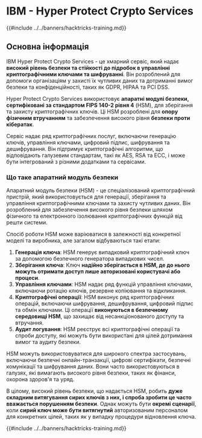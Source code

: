# IBM - Hyper Protect Crypto Services

{{#include ../../banners/hacktricks-training.md}}

## Основна інформація

IBM Hyper Protect Crypto Services - це хмарний сервіс, який надає **високий рівень безпеки та стійкості до підробок в управлінні криптографічними ключами та шифруванні**. Він розроблений для допомоги організаціям у захисті їх чутливих даних та дотриманні вимог безпеки та конфіденційності, таких як GDPR, HIPAA та PCI DSS.

Hyper Protect Crypto Services використовує **апаратні модулі безпеки, сертифіковані за стандартом FIPS 140-2 рівня 4** (HSM), для зберігання та захисту криптографічних ключів. Ці HSM розроблені для **опору фізичним втручанням** та забезпечення високого рівня **безпеки проти кібератак**.

Сервіс надає ряд криптографічних послуг, включаючи генерацію ключів, управління ключами, цифровий підпис, шифрування та дешифрування. Він підтримує криптографічні алгоритми, що відповідають галузевим стандартам, такі як AES, RSA та ECC, і може бути інтегрований з різними додатками та сервісами.

### Що таке апаратний модуль безпеки

Апаратний модуль безпеки (HSM) - це спеціалізований криптографічний пристрій, який використовується для генерації, зберігання та управління криптографічними ключами та захисту чутливих даних. Він розроблений для забезпечення високого рівня безпеки шляхом фізичного та електронного ізолювання криптографічних функцій від решти системи.

Спосіб роботи HSM може варіюватися в залежності від конкретної моделі та виробника, але загалом відбуваються такі етапи:

1. **Генерація ключа**: HSM генерує випадковий криптографічний ключ за допомогою безпечного генератора випадкових чисел.
2. **Зберігання ключа**: Ключ **надійно зберігається в HSM, де до нього можуть отримати доступ лише авторизовані користувачі або процеси**.
3. **Управління ключами**: HSM надає ряд функцій управління ключами, включаючи ротацію ключів, резервне копіювання та відкликання.
4. **Криптографічні операції**: HSM виконує ряд криптографічних операцій, включаючи шифрування, дешифрування, цифровий підпис та обмін ключами. Ці операції **виконуються в безпечному середовищі HSM**, що захищає від несанкціонованого доступу та втручання.
5. **Аудит логування**: HSM реєструє всі криптографічні операції та спроби доступу, які можуть бути використані для цілей дотримання вимог та аудиту безпеки.

HSM можуть використовуватися для широкого спектра застосувань, включаючи безпечні онлайн-транзакції, цифрові сертифікати, безпечні комунікації та шифрування даних. Вони часто використовуються в галузях, які вимагають високого рівня безпеки, таких як фінанси, охорона здоров'я та уряд.

В цілому, високий рівень безпеки, що надається HSM, робить **дуже складним витягування сирих ключів з них, і спроба зробити це часто вважається порушенням безпеки**. Однак можуть бути **окремі сценарії**, коли **сирий ключ може бути витягнутий** авторизованим персоналом для конкретних цілей, таких як у випадку процедури відновлення ключа.

{{#include ../../banners/hacktricks-training.md}}
